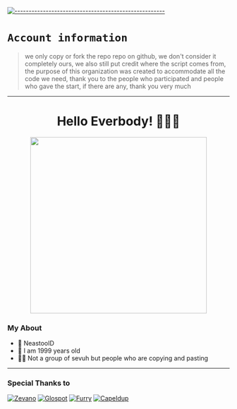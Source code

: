 [![-----------------------------------------------------](https://raw.githubusercontent.com/andreasbm/readme/master/assets/lines/colored.png)](#table-of-contents)

# `Account information`
> we only copy or fork the repo repo on github, we don't consider it completely ours, we also still put credit where the script comes from, the purpose of this organization was created to accommodate all the code we need, thank you to the people who participated and people who gave the start, if there are any, thank you very much 

---------

<h1 align="center">Hello Everbody! 🗿👌🏻</h1>
<p align="center">
  <img src="https://media.tenor.com/609sc-UxciwAAAAC/dancing-oshi-no-ko.gif" width=400 />
</p>

### My About
- 👤 NeastooID
- 💌 I am 1999 years old 
- 👨‍💻 Not a group of sevuh but people who are copying and pasting 

------

### Special Thanks to

[![Zevano](https://github.com/zevanoo.png?size=100)](https://github.com/zevanoo)
[![Glospot](https://github.com/glospotnew.png?size=100)](https://github.com/glospotnew)
[![Furry](https://github.com/TukangM.png?size=100)](https://github.com/TukangM)
[![CapeIdup](https://github.com/StalkerUnm.png?size=100)](https://github.com/StalkerUnm)
